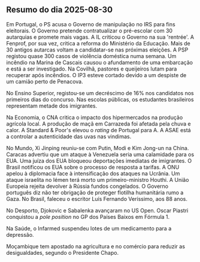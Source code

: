 ## Resumo do dia 2025-08-30

Em Portugal, o PS acusa o Governo de manipulação no IRS para fins eleitorais. O Governo pretende contratualizar o pré-escolar com 30 autarquias e promete mais vagas. A IL criticou o Governo na sua 'rentrée'. A Fenprof, por sua vez, critica a reforma do Ministério da Educação. Mais de 30 antigos autarcas voltam a candidatar-se nas próximas eleições. A PSP registou quase 300 casos de violência doméstica numa semana. Um incêndio na Marina de Cascais causou o afundamento de uma embarcação e está a ser investigado. Na Covilhã, pastores e queijeiros lutam para recuperar após incêndios. O IP3 esteve cortado devido a um despiste de um camião perto de Penacova.

No Ensino Superior, registou-se um decréscimo de 16% nos candidatos nos primeiros dias do concurso. Nas escolas públicas, os estudantes brasileiros representam metade dos imigrantes.

Na Economia, o CNA critica o impacto dos hipermercados na produção agrícola local. A produção de maçã em Carrazeda foi afetada pela chuva e calor. A Standard & Poor's elevou o *rating* de Portugal para A. A ASAE está a controlar a autenticidade das uvas nas vindimas.

No Mundo, Xi Jinping reuniu-se com Putin, Modi e Kim Jong-un na China. Caracas advertiu que um ataque à Venezuela seria uma calamidade para os EUA. Uma juíza dos EUA bloqueou deportações imediatas de imigrantes. O Brasil notificou os EUA sobre o processo de resposta a tarifas. A ONU apelou à diplomacia face à intensificação dos ataques na Ucrânia. Um ataque israelita no Iémen terá morto um primeiro-ministro Houthi. A União Europeia rejeita devolver à Rússia fundos congelados. O Governo português diz não ter obrigação de proteger flotilha humanitária rumo a Gaza. No Brasil, faleceu o escritor Luís Fernando Veríssimo, aos 88 anos.

No Desporto, Djokovic e Sabalenka avançaram no US Open. Oscar Piastri conquistou a *pole position* no GP dos Países Baixos em Fórmula 1.

Na Saúde, o Infarmed suspendeu lotes de um medicamento para a depressão.

Moçambique tem apostado na agricultura e no comércio para reduzir as desigualdades, segundo o Presidente Chapo.
